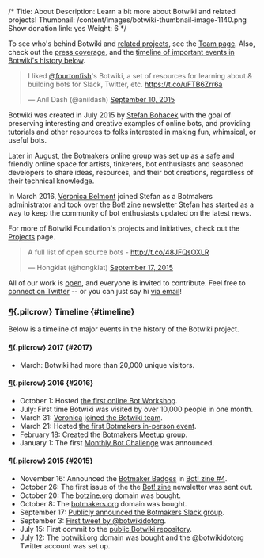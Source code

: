 /*
Title: About
Description: Learn a bit more about Botwiki and related projects!
Thumbnail: /content/images/botwiki-thumbnail-image-1140.png
Show donation link: yes
Weight: 6
*/

<div class="note">
  <p>
    To see who's behind Botwiki and <a href="/projects/">related projects</a>, see the <a href="/about/team/">Team page</a>. Also, check out the <a href="/about/press/">press coverage</a>, and the <a href="#timeline">timeline of important events in Botwiki's history below</a>.
  </p>
</div>


<blockquote class="twitter-tweet" data-cards="hidden" lang="en"><p lang="en" dir="ltr">I liked <a href="https://twitter.com/fourtonfish">@fourtonfish</a>&#39;s Botwiki, a set of resources for learning about &amp; building bots for Slack, Twitter, etc. <a href="https://t.co/uFTB6Zrr6a">https://t.co/uFTB6Zrr6a</a></p>&mdash; Anil Dash (@anildash) <a href="https://twitter.com/anildash/status/642120992932933632">September 10, 2015</a></blockquote>


Botwiki was created in July 2015 by [Stefan Bohacek](/about/team#stefan) with the goal of preserving interesting and creative examples of online bots, and providing tutorials and other resources to folks interested in making fun, whimsical, or useful bots. 

Later in August, the [Botmakers](https://botmakers.org/) online group was set up as a [safe](https://github.com/botwiki/botmakers.org/blob/master/Code%20of%20Conduct.md) and friendly online space for artists, tinkerers, bot enthusiasts and seasoned developers to share ideas, resources, and their bot creations, regardless of their technical knowledge.

In March 2016, [Veronica Belmont](/about/team#veronica) joined Stefan as a Botmakers administrator and took over the [Bot! zine](https://botzine.org/) newsletter Stefan has started as a way to keep the community of bot enthusiasts updated on the latest news.

For more of Botwiki Foundation's projects and initiatives, check out the [Projects](/projects) page.

<blockquote class="twitter-tweet" data-cards="hidden" lang="en"><p lang="en" dir="ltr">A full list of open source bots - <a href="http://t.co/48JFQsOXLR">http://t.co/48JFQsOXLR</a></p>&mdash; Hongkiat (@hongkiat) <a href="https://twitter.com/hongkiat/status/644447055847530496">September 17, 2015</a></blockquote>


All of our work is [open](https://github.com/botwiki/), and everyone is invited to contribute. Feel free to [connect on Twitter](https://twitter.com/botwikidotorg) -- or you can just say hi [via email](mailto:stefan@botwiki.org?cc=v@veronicabelmont.com)!



### [¶](#timeline){.pilcrow} Timeline {#timeline}

Below is a timeline of major events in the history of the Botwiki project.

#### [¶](#2017){.pilcrow} 2017 {#2017}

- March: Botwiki had more than 20,000 unique visitors.

#### [¶](#2016){.pilcrow} 2016 {#2016}

- October 1: Hosted [the first online Bot Workshop](https://botwiki.org/bot-workshops/botmaking-from-the-ground-up/).
- July: First time Botwiki was visited by over 10,000 people in one month.
- March 31: [Veronica](/about/team/#veronica) [joined the Botwiki team](https://github.com/botwiki/botwiki.org/commit/ba19c71042bdb8c7b36fc6a8c214f6d874dab543).
- March 21: Hosted [the first Botmakers in-person event](http://www.meetup.com/botmakers/events/228956424/).
- February 18: Created the [Botmakers Meetup group](http://www.meetup.com/botmakers/).
- January 1: The first [Monthly Bot Challenge](https://botwiki.org/monthly-bot-challenge/) was announced.

#### [¶](#2015){.pilcrow} 2015 {#2015}


- November 16: Announced the [Botmaker Badges](/botmaker-badges) in [Bot! zine #4](http://tinyletter.com/botzine/letters/the-bot-zine-issue-4).
- October 26: The first issue of the the [Bot! zine](http://tinyletter.com/botzine/letters/the-bot-zine-issue-1) newsletter was sent out.
- October 20: The [botzine.org](https://botzine.org) domain was bought.
- October 8: The [botmakers.org](https://botmakers.org) domain was bought.
- September 17: [Publicly announced the Botmakers Slack group](https://twitter.com/botwikidotorg/status/644517400738709504).
- September 3: [First tweet by @botwikidotorg](https://twitter.com/botwikidotorg/status/639459648580489216).
- July 15: First commit to the [public Botwiki repository](https://github.com/botwiki/botwiki.org/commit/590928d96bc33175a4417880375ee4e9032e79ef).
- July 12: The [botwiki.org](https://botwiki.org) domain was bought and the [@botwikidotorg](https://twitter.com/botwikidotorg) Twitter account was set up.







<!-- TODO: Find new video.
<div class="video-wrapper"><iframe width="420" height="315" src="https://www.youtube.com/embed/8XhQRFO4M7A" frameborder="0" allowfullscreen></iframe></div>
-->

<script async src="//platform.twitter.com/widgets.js" charset="utf-8"></script>
